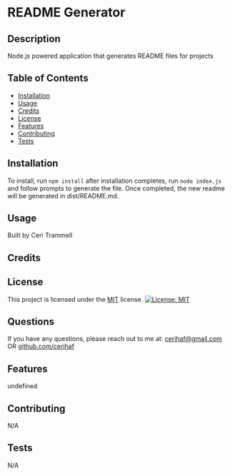 # README Generator

## Description

Node.js powered application that generates README files for projects

## Table of Contents

- [Installation](#installation)
- [Usage](#usage)
- [Credits](#credits)
- [License](#license)
- [Features](#Features)
- [Contributing](#Contributing)
- [Tests](#Tests)

## Installation

To install, run `npm install` after installation completes, run `node index.js` and follow prompts to generate the file. Once completed, the new readme will be generated in dist/README.md.

## Usage

Built by Ceri Trammell

## Credits

## License

This project is licensed under the [MIT](https://opensource.org/licenses/MIT) license.
[![License: MIT](https://img.shields.io/badge/License-MIT-yellow.svg)](https://opensource.org/licenses/MIT)

## Questions

If you have any questions, please reach out to me at: [cerihaf@gmail.com](mailto:cerihaf@gmail.com) OR [github.com/cerihaf](https://github.com/cerihaf)

## Features

undefined

## Contributing

N/A

## Tests

N/A
